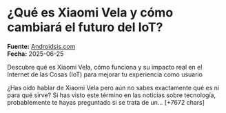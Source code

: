 # ¿Qué es Xiaomi Vela y cómo cambiará el futuro del IoT?

**Fuente:** [Androidsis.com](https://www.androidsis.com/que-es-xiaomi-vela-y-como-cambiara-el-futuro-del-iot/)  
**Fecha:** 2025-06-25

Descubre qué es Xiaomi Vela, cómo funciona y su impacto real en el Internet de las Cosas (IoT) para mejorar tu experiencia como usuario

¿Has oído hablar de Xiaomi Vela pero aún no sabes exactamente qué es ni para qué sirve? Si has visto este término en las noticias sobre tecnología, probablemente te hayas preguntado si se trata de un… [+7672 chars]
